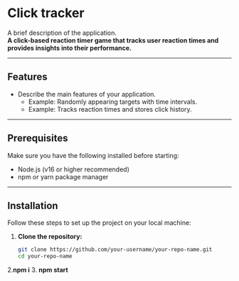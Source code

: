 # Click tracker 

A brief description of the application.  
**A click-based reaction timer game that tracks user reaction times and provides insights into their performance.**

---

## Features

- Describe the main features of your application.
  - Example: Randomly appearing targets with time intervals.
  - Example: Tracks reaction times and stores click history.

---

## Prerequisites

Make sure you have the following installed before starting:

- Node.js (v16 or higher recommended)
- npm or yarn package manager

---

## Installation

Follow these steps to set up the project on your local machine:

1. **Clone the repository:**
   ```bash
   git clone https://github.com/your-username/your-repo-name.git
   cd your-repo-name
2.**npm i**
3. **npm start**

